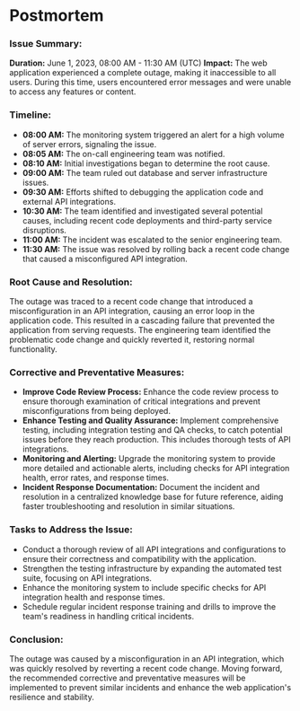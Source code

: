 # Postmortem


### Issue Summary:
**Duration:** June 1, 2023, 08:00 AM - 11:30 AM (UTC)
**Impact:** The web application experienced a complete outage, making it inaccessible to all users. During this time, users encountered error messages and were unable to access any features or content.

### Timeline:
- **08:00 AM:** The monitoring system triggered an alert for a high volume of server errors, signaling the issue.
- **08:05 AM:** The on-call engineering team was notified.
- **08:10 AM:** Initial investigations began to determine the root cause.
- **09:00 AM:** The team ruled out database and server infrastructure issues.
- **09:30 AM:** Efforts shifted to debugging the application code and external API integrations.
- **10:30 AM:** The team identified and investigated several potential causes, including recent code deployments and third-party service disruptions.
- **11:00 AM:** The incident was escalated to the senior engineering team.
- **11:30 AM:** The issue was resolved by rolling back a recent code change that caused a misconfigured API integration.

### Root Cause and Resolution:
The outage was traced to a recent code change that introduced a misconfiguration in an API integration, causing an error loop in the application code. This resulted in a cascading failure that prevented the application from serving requests. The engineering team identified the problematic code change and quickly reverted it, restoring normal functionality.

### Corrective and Preventative Measures:
- **Improve Code Review Process:** Enhance the code review process to ensure thorough examination of critical integrations and prevent misconfigurations from being deployed.
- **Enhance Testing and Quality Assurance:** Implement comprehensive testing, including integration testing and QA checks, to catch potential issues before they reach production. This includes thorough tests of API integrations.
- **Monitoring and Alerting:** Upgrade the monitoring system to provide more detailed and actionable alerts, including checks for API integration health, error rates, and response times.
- **Incident Response Documentation:** Document the incident and resolution in a centralized knowledge base for future reference, aiding faster troubleshooting and resolution in similar situations.

### Tasks to Address the Issue:
- Conduct a thorough review of all API integrations and configurations to ensure their correctness and compatibility with the application.
- Strengthen the testing infrastructure by expanding the automated test suite, focusing on API integrations.
- Enhance the monitoring system to include specific checks for API integration health and response times.
- Schedule regular incident response training and drills to improve the team's readiness in handling critical incidents.

### Conclusion:
The outage was caused by a misconfiguration in an API integration, which was quickly resolved by reverting a recent code change. Moving forward, the recommended corrective and preventative measures will be implemented to prevent similar incidents and enhance the web application's resilience and stability.
